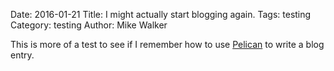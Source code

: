 Date: 2016-01-21
Title: I might actually start blogging again.
Tags: testing
Category: testing
Author: Mike Walker

This is more of a test to see if I remember how to use [Pelican](http://blog.getpelican.com/) to write a blog entry.
